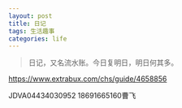 ```yaml
---
layout: post
title: 日记
tags: 生活趣事
categories: life
---
```


> 日记，又名流水账。今日复明日，明日何其多。

https://www.extrabux.com/chs/guide/4658856

JDVA04434030952
18691665160曹飞